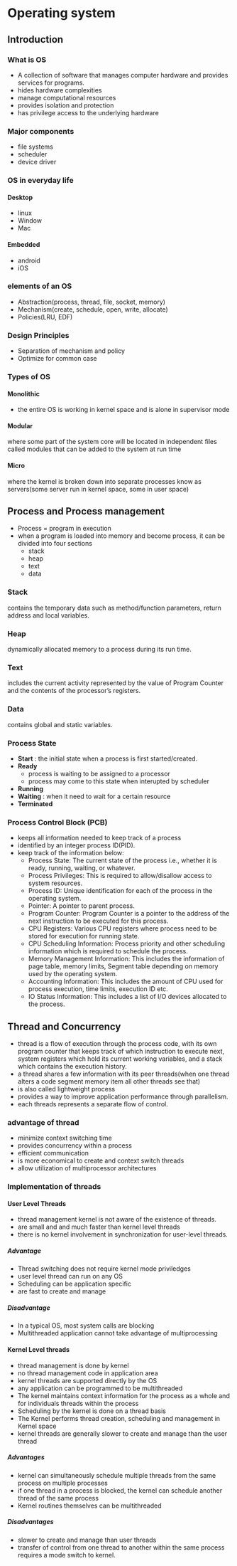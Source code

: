 # Operating system

## Introduction

### What is OS

- A collection of software that manages computer hardware and provides services for programs.
- hides hardware complexities
- manage computational resources
- provides isolation and protection
- has privilege access to the underlying hardware

### Major components

- file systems
- scheduler
- device driver

### OS in everyday life

#### Desktop

- linux
- Window
- Mac

#### Embedded

- android
- iOS

### elements of an OS

- Abstraction(process, thread, file, socket, memory)
- Mechanism(create, schedule, open, write, allocate)
- Policies(LRU, EDF)

### Design Principles

- Separation of mechanism and policy
- Optimize for common case

### Types of OS

#### Monolithic

- the entire OS is working in kernel space and is alone in supervisor mode

#### Modular

where some part of the system core will be located in independent files called modules that can be added to the system at run time

#### Micro

where the kernel is broken down into separate processes know as servers(some server run in kernel space, some in user space)

## Process and Process management

- Process = program in execution
- when a program is loaded into memory and become process, it can be divided into four sections
  - stack
  - heap
  - text
  - data

### Stack

contains the temporary data such as method/function parameters, return address and local variables.

### Heap

dynamically allocated memory to a process during its run time.

### Text

includes the current activity represented by the value of Program Counter and the contents of the processor’s registers.

### Data

contains global and static variables.

### Process State

- **Start** : the initial state when a process is first started/created.
- **Ready**
  - process is waiting to be assigned to a processor
  - process may come to this state when interupted by scheduler
- **Running**
- **Waiting** : when it need to wait for a certain resource
- **Terminated**

### Process Control Block (PCB)

- keeps all information needed to keep track of a process
- identified by an integer process ID(PID).
- keep track of the information below:
  - Process State: The current state of the process i.e., whether it is ready, running, waiting, or whatever.
  - Process Privileges: This is required to allow/disallow access to system resources.
  - Process ID: Unique identification for each of the process in the operating system.
  - Pointer: A pointer to parent process.
  - Program Counter: Program Counter is a pointer to the address of the next instruction to be executed for this process.
  - CPU Registers: Various CPU registers where process need to be stored for execution for running state.
  - CPU Scheduling Information: Process priority and other scheduling information which is required to schedule the process.
  - Memory Management Information: This includes the information of page table, memory limits, Segment table depending on memory used by the operating system.
  - Accounting Information: This includes the amount of CPU used for process execution, time limits, execution ID etc.
  - IO Status Information: This includes a list of I/O devices allocated to the process.

## Thread and Concurrency

- thread is a flow of execution through the process code, with its own program counter that keeps track of which instruction to execute next, system registers which hold its current working variables, and a stack which contains the execution history.
- a thread shares a few information with its peer threads(when one thread alters a code segment memory item all other threads see that)
- is also called lightweight process
- provides a way to improve application performance through parallelism.
- each threads represents a separate flow of control.

### advantage of thread

- minimize context switching time
- provides concurrency within a process
- efficient communication
- is more economical to create and context switch threads
- allow utilization of multiprocessor architectures

### Implementation of threads

#### User Level Threads

- thread management kernel is not aware of the existence of threads.
- are small and and much faster than kernel level threads
- there is no kernel involvement in synchronization for user-level threads.

##### Advantage

- Thread switching does not require kernel mode priviledges
- user level thread can run on any OS
- Scheduling can be application specific
- are fast to create and manage

##### Disadvantage

- In a typical OS, most system calls are blocking
- Multithreaded application cannot take advantage of multiprocessing

#### Kernel Level threads

- thread management is done by kernel
- no thread management code in application area
- kernel threads are supported directly by the OS
- any application can be programmed to be multithreaded
- The kernel maintains context information for the process as a whole and for individuals threads within the process
- Scheduling by the kernel is done on a thread basis
- The Kernel performs thread creation, scheduling and management in Kernel space
- kernel threads are generally slower to create and manage than the user thread

##### Advantages

- kernel can simultaneously schedule multiple threads from the same process on multiple processes
- if one thread in a process is blocked, the kernel can schedule another thread of the same process
- Kernel routines themselves can be multithreaded

##### Disadvantages

- slower to create and manage than user threads
- transfer of control from one thread to another within the same process requires a mode switch to kernel.
